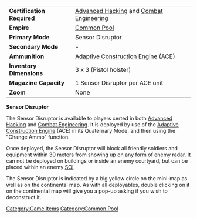 |                            |                                                                                                               |
| -------------------------- | ------------------------------------------------------------------------------------------------------------- |
| **Certification Required** | [Advanced Hacking](Advanced_Hacking.md "wikilink") and [Combat Engineering](Combat_Engineering.md "wikilink") |
| **Empire**                 | [Common Pool](Common_Pool.md "wikilink")                                                                      |
| **Primary Mode**           | Sensor Disruptor                                                                                              |
| **Secondary Mode**         | \-                                                                                                            |
| **Ammunition**             | [Adaptive Construction Engine](Adaptive_Construction_Engine.md "wikilink") (ACE)                              |
| **Inventory Dimensions**   | 3 x 3 (Pistol holster)                                                                                        |
| **Magazine Capacity**      | 1 Sensor Disruptor per ACE unit                                                                               |
| **Zoom**                   | None                                                                                                          |

**Sensor Disruptor**

The Sensor Disruptor is available to players certed in both [Advanced
Hacking](Advanced_Hacking.md "wikilink") and [Combat
Engineering](Combat_Engineering.md "wikilink"). It is deployed by use of
the [Adaptive Construction
Engine](Adaptive_Construction_Engine.md "wikilink") (ACE) in its Quaternary
Mode, and then using the "Change Ammo" function.

Once deployed, the Sensor Disruptor will block all friendly soldiers and
equipment within 30 meters from showing up on any form of enemy radar.
It can not be deployed on buildings or inside an enemy courtyard, but
can be placed within an enemy [SOI](SOI.md "wikilink").

The Sensor Disruptor is indicated by a big yellow circle on the mini-map
as well as on the continental map. As with all deployables, double
clicking on it on the continental map will give you a pop-up asking if
you wish to deconstruct it.

[Category:Game Items](Category:Game_Items.md "wikilink") [Category:Common
Pool](Category:Common_Pool.md "wikilink")

